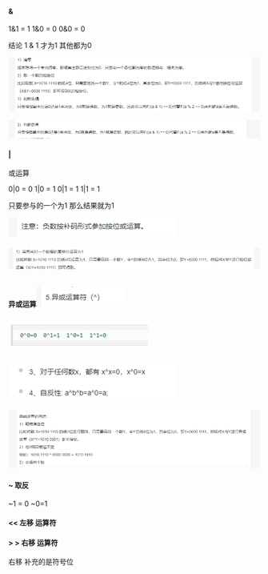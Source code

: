 #### &

1&1 = 1 1&0 = 0 0&0 = 0  

结论 1 & 1 才为1 其他都为0

![image-20210304114349003](assets/image-20210304114349003.png)

![image-20210304113553771](assets/image-20210304113553771.png)

#### |

或运算

0|0 = 0          1|0 = 1        0|1 = 1  1|1 = 1

只要参与的一个为1 那么结果就为1

![image-20210304113809247](assets/image-20210304113809247.png)

###### ![image-20210304114247897](assets/image-20210304114247897.png)

#### 异或运算![image-20210304114037810](assets/image-20210304114037810.png)

![image-20210304114049364](assets/image-20210304114049364.png)

![image-20210304114106463](assets/image-20210304114106463.png)

![image-20210304114134993](assets/image-20210304114134993.png)

#### ~ 取反

~1 = 0         ~0=1





#### << 左移 运算符



#### \> \> 右移 运算符

右移 补充的是符号位